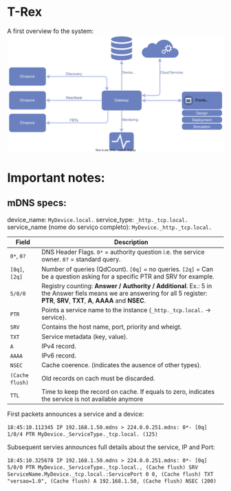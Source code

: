 # T-Rex

A first overview fo the system:
![Texto alternativo](./docs/system-diagram.svg)

# Important notes:
## mDNS specs:

device_name: `MyDevice.local.`
service_type: `_http._tcp.local.`
service_name (nome do serviço completo): `MyDevice._http._tcp.local.`

| Field           | Description                                                                 |
|-----------------|-----------------------------------------------------------------------------|
| `0*`, `0?`      | DNS Header Flags. `0*` = authority question i.e. the service owner. `0?` = standard query. |
| `[0q]`, `[2q]`  | Number of queries (QdCount). `[0q]` = no queries. `[2q]` = Can be a question asking for a specific PTR and SRV for example.    |
| `5/0/0`         | Registry counting: **Answer / Authority / Additional**. Ex.: 5 in the Answer fiels means we are answering for all 5 register: **PTR**, **SRV**, **TXT**, **A**, **AAAA** and **NSEC**.               |
| `PTR`           | Points a service name to the instance  (`_http._tcp.local.` → service).|
| `SRV`           | Contains the host name, port, priority and wheigt.       |
| `TXT`           | Service metadata (key, value).                                  |
| `A`             | IPv4 record.                                         |
| `AAAA`          | IPv6 record.                                         |
| `NSEC`          | Cache coerence. (indicates the ausence of other types).        |
| `(Cache flush)` | Old records on cach must be discarded.               |
| `TTL`              | Time to keep the record on cache. If equals to zero, indicates the service is not available anymore|


First packets announces a service and a device:
``` text 
18:45:10.112345 IP 192.168.1.50.mdns > 224.0.0.251.mdns: 0*- [0q] 1/0/4 PTR MyDevice._ServiceType._tcp.local. (125)
```
Subsequent servies announces full details about the service, IP and Port:
``` text
18:45:10.325678 IP 192.168.1.50.mdns > 224.0.0.251.mdns: 0*- [0q] 5/0/0 PTR MyDevice._ServiceType._tcp.local., (Cache flush) SRV ServiceName.MyDevice._tcp.local.:ServicePort 0 0, (Cache flush) TXT "versao=1.0", (Cache flush) A 192.168.1.50, (Cache flush) NSEC (200)
```
